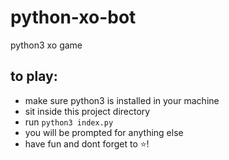 # python-xo-bot
python3 xo game

## to play:
 - make sure python3 is installed in your machine
 - sit inside this project directory
 - run `python3 index.py`
 - you will be prompted for anything else
 - have fun and dont forget to :star:! 
